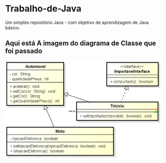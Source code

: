 # Trabalho-de-Java
Um simples repositório Java - com objetivo de aprendizagem de Java básico.


<html>
  <body>
    <h2>Aqui está A imagem do diagrama de Classe que foi passado</h2>
    <img src="TrabalhoValendoUmPonto-Diagrama.png">
  </body>
</html>
